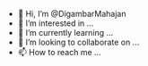 - 👋 Hi, I’m @DigambarMahajan
- 👀 I’m interested in ...
- 🌱 I’m currently learning ...
- 💞️ I’m looking to collaborate on ...
- 📫 How to reach me ...

<!---
DigambarMahajan/DigambarMahajan is a ✨ special ✨ repository because its `README.md` (this file) appears on your GitHub profile.
You can click the Preview link to take a look at your changes.
--->
